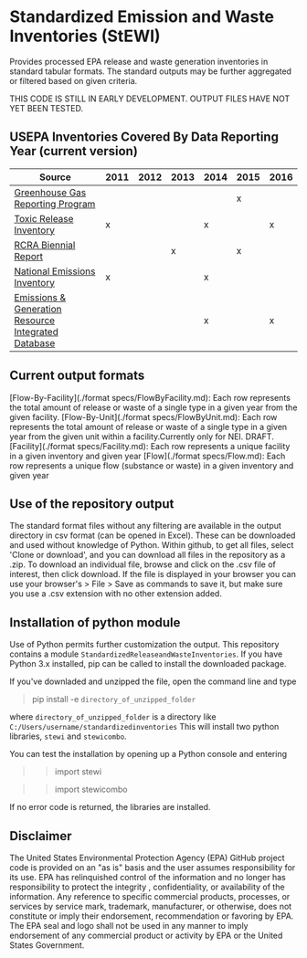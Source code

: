 # Standardized Emission and Waste Inventories (StEWI)
Provides processed EPA release and waste generation inventories in standard tabular formats. 
The standard outputs may be further aggregated or filtered based on given criteria. 

THIS CODE IS STILL IN EARLY DEVELOPMENT. OUTPUT FILES HAVE NOT YET BEEN TESTED.

## USEPA Inventories Covered By Data Reporting Year (current version)
|Source|2011|2012|2013|2014|2015|2016|
|--|--|--|--|--|--|--|
|[Greenhouse Gas Reporting Program](https://www.epa.gov/ghgreporting)|||||x||
|[Toxic Release Inventory](https://www.epa.gov/toxics-release-inventory-tri-program)|x|||x||x|
|[RCRA Biennial Report](https://www.epa.gov/hwgenerators/biennial-hazardous-waste-report)|||x||x||
|[National Emissions Inventory](https://www.epa.gov/air-emissions-inventories/national-emissions-inventory-nei)|x|||x|||
|[Emissions & Generation Resource Integrated Database](https://www.epa.gov/energy/emissions-generation-resource-integrated-database-egrid)||||x||x|

## Current output formats
[Flow-By-Facility](./format specs/FlowByFacility.md): Each row represents the total amount of release or waste of a single type in a given year from the given facility.
[Flow-By-Unit](./format specs/FlowByUnit.md): Each row represents the total amount of release or waste of a single type in a given year from the given unit within a facility.Currently only for NEI. DRAFT.
[Facility](./format specs/Facility.md): Each row represents a unique facility in a given inventory and given year
[Flow](./format specs/Flow.md):  Each row represents a unique flow (substance or waste) in a given inventory and given year

## Use of the repository output
The standard format files without any filtering are available in the output directory in csv format (can be opened in Excel). These can be downloaded and used without knowledge of Python.
Within github, to get all files, select 'Clone or download', and you can download all files in the repository as a .zip.
To download an individual file, browse and click on the .csv file of interest, then click download. 
If the file is displayed in your browser you can use your browser's > File > Save as 
commands to save it, but make sure you use a .csv extension with no other extension added.

## Installation of python module
Use of Python permits further customization the output.
This repository contains a module `StandardizedReleaseandWasteInventories`. If you have Python 3.x installed, 
pip can be called to install the downloaded package. 

If you've downladed and unzipped the file, open the command line and type
>pip install -e `directory_of_unzipped_folder`

where `directory_of_unzipped_folder` is a directory like `C:/Users/username/standardizedinventories`
This will install two python libraries, `stewi` and `stewicombo`.

You can test the installation by opening up a Python console and entering
>> import stewi

>> import stewicombo

If no error code is returned, the libraries are installed.

## Disclaimer
The United States Environmental Protection Agency (EPA) GitHub project code is provided on an "as is" basis 
and the user assumes responsibility for its use.  EPA has relinquished control of the information and no longer 
has responsibility to protect the integrity , confidentiality, or availability of the information. 
Any reference to specific commercial products, processes, or services by service mark, trademark, manufacturer, 
or otherwise, does not constitute or imply their endorsement, recommendation or favoring by EPA.  
The EPA seal and logo shall not be used in any manner to imply endorsement of any commercial product or activity 
by EPA or the United States Government.
